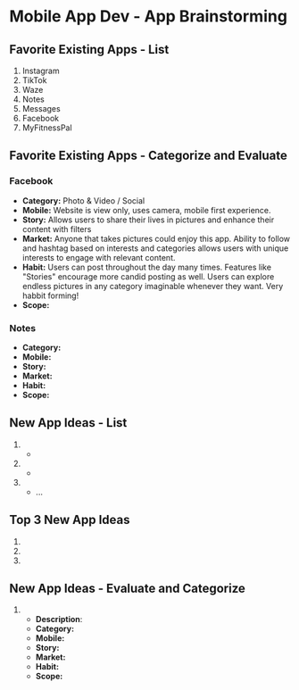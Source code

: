 Mobile App Dev - App Brainstorming
===

## Favorite Existing Apps - List
1. Instagram
1. TikTok
1. Waze
1. Notes
1. Messages
1. Facebook 
1. MyFitnessPal

## Favorite Existing Apps - Categorize and Evaluate
### Facebook 
   - **Category:** Photo & Video / Social 
   - **Mobile:** Website is view only, uses camera, mobile first experience.
   - **Story:** Allows users to share their lives in pictures and enhance their content with filters
   - **Market:** Anyone that takes pictures could enjoy this app. Ability to follow and hashtag based on interests and categories allows users with unique interests to engage with relevant content.
   - **Habit:** Users can post throughout the day many times. Features like "Stories" encourage more candid posting as well. Users can explore endless pictures in any category imaginable whenever they want. Very habbit forming!
   - **Scope:** 
### Notes
   - **Category:** 
   - **Mobile:** 
   - **Story:**
   - **Market:** 
   - **Habit:** 
   - **Scope:** 

## New App Ideas - List
1.
   - 
2. 
   -
3.
   - ...

## Top 3 New App Ideas
1. 
2. 
3. 

## New App Ideas - Evaluate and Categorize
1. 
   - **Description**: 
   - **Category:** 
   - **Mobile:** 
   - **Story:** 
   - **Market:** 
   - **Habit:** 
   - **Scope:** 
